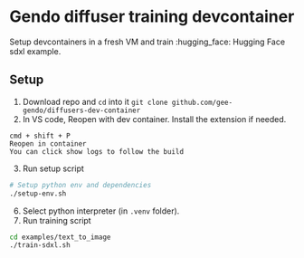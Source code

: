 # Gendo diffuser training devcontainer

Setup devcontainers in a fresh VM and train :hugging_face: Hugging Face sdxl example.

## Setup

1. Download repo and `cd` into it `git clone github.com/gee-gendo/diffusers-dev-container`
2. In VS code, Reopen with dev container. Install the extension if needed.
```
cmd + shift + P
Reopen in container
You can click show logs to follow the build
```
3. Run setup script
```bash
# Setup python env and dependencies
./setup-env.sh
```
6. Select python interpreter (in `.venv` folder).
5. Run training script
```bash
cd examples/text_to_image
./train-sdxl.sh
```
